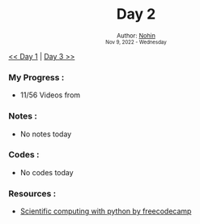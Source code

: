 <div align="center">
  <h1>Day 2</h1>

  <sub>
    Author: <a href="https://github.com/nohinlab" target="_blank">Nohin</a>
    <br>
    <small>Nov 9, 2022 - Wednesday</small>
  </sub>
</div>

[<< Day 1](day01.md) | [Day 3 >>](day03.md)

### My Progress :
* 11/56 Videos from 

### Notes :
* No notes today
### Codes :
* No codes today

### Resources :
* <a href="https://www.freecodecamp.org/learn/scientific-computing-with-python/#python-for-everybody" target="_blank">Scientific computing with python by freecodecamp</a>
